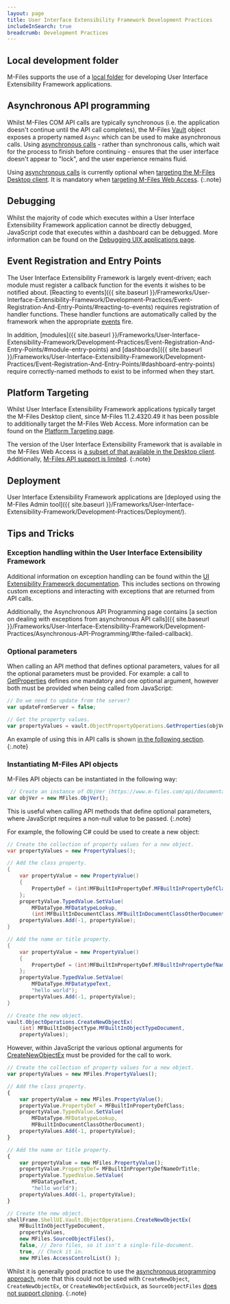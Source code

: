 ```yaml
---
layout: page
title: User Interface Extensibility Framework Development Practices
includeInSearch: true
breadcrumb: Development Practices
---
```


## Local development folder

M-Files supports the use of a [local folder](Local-Development-Folder) for developing User Interface Extensibility Framework applications.

## Asynchronous API programming

Whilst M-Files COM API calls are typically synchronous (i.e. the application doesn't continue until the API call completes), the M-Files [Vault](https://www.m-files.com/api/documentation/latest/index.html#MFilesAPI~Vault.html) object exposes a property named `Async` which can be used to make asynchronous calls.  Using [asynchronous calls](Asynchronous-API-Programming) - rather than synchronous calls, which wait for the process to finish before continuing - ensures that the user interface doesn't appear to "lock", and the user experience remains fluid.

Using <a href="Asynchronous-API-Programming">asynchronous calls</a> is currently optional when <a href="Platform-Targeting/#the-m-files-desktop-client">targeting the M-Files Desktop client</a>.  It is mandatory when <a href="Platform-Targeting/#m-files-web-access">targeting M-Files Web Access</a>.
{:.note}

## Debugging

Whilst the majority of code which executes within a User Interface Extensibility Framework application cannot be directly debugged, JavaScript code that executes within a dashboard can be debugged.  More information can be found on the [Debugging UIX applications page](Debugging).

## Event Registration and Entry Points

The User Interface Extensibility Framework is largely event-driven; each module must register a callback function for the events it wishes to be notified about.  [Reacting to events]({{ site.baseurl }}/Frameworks/User-Interface-Extensibility-Framework/Development-Practices/Event-Registration-And-Entry-Points/#reacting-to-events) requires registration of handler functions.  These handler functions are automatically called by the framework when the appropriate [events](https://www.m-files.com/UI_Extensibility_Framework/#Events.html) fire.

In addition, [modules]({{ site.baseurl }}/Frameworks/User-Interface-Extensibility-Framework/Development-Practices/Event-Registration-And-Entry-Points/#module-entry-points) and [dashboards]({{ site.baseurl }}/Frameworks/User-Interface-Extensibility-Framework/Development-Practices/Event-Registration-And-Entry-Points/#dashboard-entry-points) require correctly-named methods to exist to be informed when they start.

## Platform Targeting

Whilst User Interface Extensibility Framework applications typically target the M-Files Desktop client, since M-Files 11.2.4320.49 it has been possible to additionally target the M-Files Web Access.  More information can be found on the <a href="Platform-Targeting">Platform Targeting page</a>.

The version of the User Interface Extensibility Framework that is available in the M-Files Web Access is <a href="https://www.m-files.com/UI_Extensibility_Framework/index.html#UIExtSupportInMFilesWeb.html">a subset of that available in the Desktop client</a>.  Additionally, <a href="https://www.m-files.com/UI_Extensibility_Framework/index.html#ApiSupportInMFilesWeb.html">M-Files API support is limited</a>.
{:.note}

## Deployment

User Interface Extensibility Framework applications are [deployed using the M-Files Admin tool]({{ site.baseurl }}/Frameworks/User-Interface-Extensibility-Framework/Development-Practices/Deployment/).

## Tips and Tricks

### Exception handling within the User Interface Extensibility Framework

Additional information on exception handling can be found within the [UI Extensibility Framework documentation](https://www.m-files.com/UI_Extensibility_Framework/#ErrorHandling.html).  This includes sections on throwing custom exceptions and interacting with exceptions that are returned from API calls.

Additionally, the Asynchronous API Programming page contains [a section on dealing with exceptions from asynchronous API calls]({{ site.baseurl }}/Frameworks/User-Interface-Extensibility-Framework/Development-Practices/Asynchronous-API-Programming/#the-failed-callback).

### Optional parameters

When calling an API method that defines optional parameters, values for all the optional parameters must be provided.  For example: a call to [GetProperties](https://www.m-files.com/api/documentation/latest/index.html#MFilesAPI~VaultObjectPropertyOperations~GetProperties.html) defines one mandatory and one optional argument, however both must be provided when being called from JavaScript:

```javascript
// Do we need to update from the server?
var updateFromServer = false;

// Get the property values.
var propertyValues = vault.ObjectPropertyOperations.GetProperties(objVer, updateFromServer);
```

An example of using this in API calls is shown <a href="#instantiating-m-files-api-objects">in the following section</a>.
{:.note}

### Instantiating M-Files API objects

M-Files API objects can be instantiated in the following way:

```javascript
 // Create an instance of ObjVer (https://www.m-files.com/api/documentation/latest/index.html#MFilesAPI~ObjVer.html).
var objVer = new MFiles.ObjVer();
```

This is useful when calling API methods that define optional parameters, where JavaScript requires a non-null value to be passed.
{:.note}

For example, the following C# could be used to create a new object:

```csharp
// Create the collection of property values for a new object.
var propertyValues = new PropertyValues();

// Add the class property.
{
	var propertyValue = new PropertyValue()
	{
		PropertyDef = (int)MFBuiltInPropertyDef.MFBuiltInPropertyDefClass
	};
	propertyValue.TypedValue.SetValue(
		MFDataType.MFDatatypeLookup,
		(int)MFBuiltInDocumentClass.MFBuiltInDocumentClassOtherDocument);
	propertyValues.Add(-1, propertyValue);
}

// Add the name or title property.
{
	var propertyValue = new PropertyValue()
	{
		PropertyDef = (int)MFBuiltInPropertyDef.MFBuiltInPropertyDefNameOrTitle
	};
	propertyValue.TypedValue.SetValue(
		MFDataType.MFDatatypeText,
		"hello world");
	propertyValues.Add(-1, propertyValue);
}

// Create the new object.
vault.ObjectOperations.CreateNewObjectEx(
	(int) MFBuiltInObjectType.MFBuiltInObjectTypeDocument,
	propertyValues);
```

However, within JavaScript the various optional arguments for [CreateNewObjectEx](https://www.m-files.com/api/documentation/latest/index.html#MFilesAPI~VaultObjectOperations~CreateNewObjectEx.html) must be provided for the call to work.

```javascript
// Create the collection of property values for a new object.
var propertyValues = new MFiles.PropertyValues();

// Add the class property.
{
	var propertyValue = new MFiles.PropertyValue();
	propertyValue.PropertyDef = MFBuiltInPropertyDefClass;
	propertyValue.TypedValue.SetValue(
		MFDataType.MFDatatypeLookup,
		MFBuiltInDocumentClassOtherDocument);
	propertyValues.Add(-1, propertyValue);
}

// Add the name or title property.
{
	var propertyValue = new MFiles.PropertyValue();
	propertyValue.PropertyDef= MFBuiltInPropertyDefNameOrTitle;
	propertyValue.TypedValue.SetValue(
		MFDatatypeText,
		"hello world");
	propertyValues.Add(-1, propertyValue);
}

// Create the new object.
shellFrame.ShellUI.Vault.ObjectOperations.CreateNewObjectEx(
	MFBuiltInObjectTypeDocument,
	propertyValues,
	new MFiles.SourceObjectFiles(),
	false, // Zero files, so it isn't a single-file-document.
	true, // Check it in.
	new MFiles.AccessControlList() );
```

Whilst it is generally good practice to use the <a href="{{ site.baseurl }}/Frameworks/User-Interface-Extensibility-Framework/Development-Practices/Asynchronous-API-Programming/">asynchronous programming approach</a>, note that this could not be used with `CreateNewObject`, `CreateNewObjectEx`, or `CreateNewObjectExQuick`, as `SourceObjectFiles` <a href="{{ site.baseurl }}/Frameworks/User-Interface-Extensibility-Framework/Development-Practices/Asynchronous-API-Programming/#an-important-note-on-supported-object-types">does not support cloning</a>.
{:.note}
